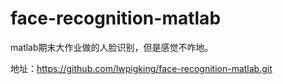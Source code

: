 # face-recognition-matlab

matlab期末大作业做的人脸识别，但是感觉不咋地。

地址：https://github.com/lwpigking/face-recognition-matlab.git